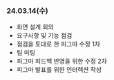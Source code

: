 ### 24.03.14(수)

- 화면 설계 회의
- 요구사항 및 기능 점검
- 점검을 토대로 한 피그마 수정 1차
- 팀 미팅
- 피그마 피드백 반영을 위한 수정 2차
- 피그마 발표를 위한 인터렉션 작성

